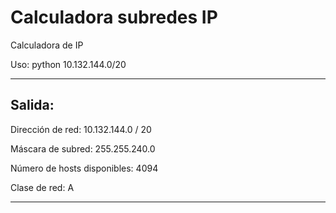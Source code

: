 # Calculadora subredes IP
Calculadora de IP

Uso: 
python 10.132.144.0/20

-----------------------------------------------
Salida:
---
Dirección de red: 10.132.144.0 / 20

Máscara de subred: 255.255.240.0

Número de hosts disponibles: 4094

Clase de red: A 

---

